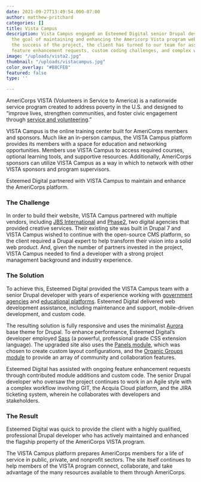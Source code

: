 ```yaml
---
date: 2021-09-27T13:49:54.000-07:00
author: matthew-pritchard
categories: []
title: Vista Campus
description: Vista Campus engaged an Esteemed Digital senior Drupal developer with
  the goal of maintaining and enhancing the Americorp Vista program website. Due to
  the success of the project, the client has turned to our team for assistance with
  feature enhancement requests, custom coding challenges, and complex workflows.
image: "/uploads/vista2.jpg"
thumbnail: "/uploads/vistacampus.jpg"
color_overlay: "#B8CFEB"
featured: false
type: ''

---
```

AmeriCorps VISTA (Volunteers in Service to America) is a nationwide service program created to address poverty in the U.S. and designed to “improve lives, strengthen communities, and foster civic engagement through [service and volunteering](https://learn.americorps.gov/).”

VISTA Campus is the online training center built for AmeriCorps members and sponsors. Much like an in-person campus, the VISTA Campus platform provides its members with a space for education and networking opportunities. Members use VISTA Campus to access required courses, optional learning tools, and supportive resources. Additionally, AmeriCorps sponsors can utilize VISTA Campus as a way in which to network with other VISTA sponsors and program supervisors.

Esteemed Digital partnered with VISTA Campus to maintain and enhance the AmeriCorps platform.

### The Challenge

In order to build their website, VISTA Campus partnered with multiple vendors, including [JBS International](https://www.jbsinternational.com/) and [Phase2](https://www.phase2technology.com/), two digital agencies that provided creative services. Their existing site was built in Drupal 7 and VISTA Campus wished to continue with the open-source CMS platform, so the client required a Drupal expert to help transform their vision into a solid web product. And, given the number of partners invested in the project, VISTA Campus needed to find a developer with a strong project management background and industry experience.

### The Solution

To achieve this, Esteemed Digital provided the VISTA Campus team with a senior Drupal developer with years of experience working with [government agencies](https://digital.esteemed.io/missouri-department-of-labor/) and [educational platforms](https://digital.esteemed.io/teach.org/). Esteemed Digital delivered web development assistance, including maintenance and support, mobile-driven development, and custom code.

The resulting solution is fully responsive and uses the minimalist [Aurora](https://www.drupal.org/project/aurora) base theme for Drupal. To enhance performance, Esteemed Digital’s developer employed [Sass](https://sass-lang.com/) (a powerful, professional grade CSS extension language). The upgraded site also uses the [Panels module](https://www.drupal.org/project/panels), which was chosen to create custom layout configurations, and the [Organic Groups module](https://www.drupal.org/project/og) to provide an array of community and collaboration features.

Esteemed Digital has assisted with ongoing feature enhancement requests through contributed module additions and custom code. The senior Drupal developer who oversaw the project continues to work in an Agile style with a complex workflow involving GIT, the Acquia Cloud platform, and the JIRA ticketing system, wherein he collaborates with developers and stakeholders.

### The Result

Esteemed Digital was quick to provide the client with a highly qualified, professional Drupal developer who has actively maintained and enhanced the flagship property of the AmeriCorps VISTA program.

The VISTA Campus platform prepares AmeriCorps members for a life of service in public, private, and nonprofit sectors. The site itself continues to help members of the VISTA program connect, collaborate, and take advantage of the many resources available to them through AmeriCorps.